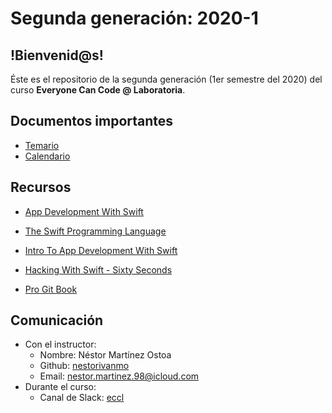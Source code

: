 # Segunda generación: 2020-1

## !Bienvenid@s! 
Éste es el repositorio de la segunda generación (1er semestre del 2020) del curso **Everyone Can Code @ Laboratoria**. 

## Documentos importantes

- [Temario](https://github.com/ECC-Laboratoria/2020-1/blob/master/docs/Course%20Syllabus.pdf)
- [Calendario](https://github.com/ECC-Laboratoria/2020-1/blob/master/docs/Calendar.pdf)

## Recursos

-  [App Development With Swift](https://books.apple.com/us/book/app-development-with-swift/id1219117996)
- [The Swift Programming Language](https://docs.swift.org/swift-book/)

- [Intro To App Development With Swift](https://books.apple.com/us/book/intro-to-app-development-with-swift/id1118575552?ign-mpt=uo%3D2) 
- [Hacking With Swift - Sixty Seconds](https://www.hackingwithswift.com/sixty)
- [Pro Git Book](https://git-scm.com/book/en/v2)

## Comunicación

- Con el instructor:
  - Nombre: Néstor Martínez Ostoa
  - Github: [nestorivanmo](http://github.com/nestorivanmo)
  - Email: nestor.martinez.98@icloud.com
- Durante el curso:
  - Canal de Slack: [eccl](http://eccl-2020-1.slack.com/)

